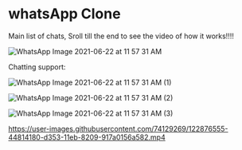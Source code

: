 # whatsApp Clone
Main list of chats,
Sroll till the end to see the video of how it works!!!!

![WhatsApp Image 2021-06-22 at 11 57 31 AM](https://user-images.githubusercontent.com/74129269/122875114-7691a400-d351-11eb-93fe-6d8df224d4dc.jpeg)

Chatting support:

![WhatsApp Image 2021-06-22 at 11 57 31 AM (1)](https://user-images.githubusercontent.com/74129269/122875251-a2148e80-d351-11eb-93af-8fbe84e60067.jpeg)

![WhatsApp Image 2021-06-22 at 11 57 31 AM (2)](https://user-images.githubusercontent.com/74129269/122875163-86a98380-d351-11eb-8994-2b60d45e94ea.jpeg)

![WhatsApp Image 2021-06-22 at 11 57 31 AM (3)](https://user-images.githubusercontent.com/74129269/122875172-8a3d0a80-d351-11eb-9b0a-2f554e5d163b.jpeg)




https://user-images.githubusercontent.com/74129269/122876555-44814180-d353-11eb-8209-917a0156a582.mp4


